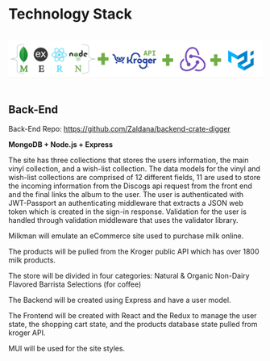 # **Technology Stack**
<br/>
<img src="./src/images/tech.png" />
<br />
<br />

## **Back-End**
Back-End Repo:
https://github.com/Zaldana/backend-crate-digger


**MongoDB + Node.js + Express**

The site has three collections that stores the users information, the main vinyl collection, and a wish-list collection. The data models for the vinyl and wish-list collections are comprised of 12 different fields, 11 are used to store the incoming information from the Discogs api request from the front end and the final links the album to the user. The user is authenticated with JWT-Passport an authenticating middleware that extracts a JSON web token which is created in the sign-in response.  Validation for the user is handled through validation middleware that uses the validator library.

Milkman will emulate an eCommerce site used to purchase milk online.

The products will be pulled from the Kroger public API which has over 1800 milk products.

The store will be divided in four categories:
Natural & Organic
Non-Dairy
Flavored
Barrista Selections (for coffee)

The Backend will be created using Express and have a user model.

The Frontend will be created with React and the Redux to manage the user state, the shopping cart state, and the products database state pulled from kroger API.

MUI will be used for the site styles.